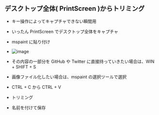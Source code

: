 ## デスクトップ全体( PrintScreen )からトリミング
- キー操作によってキャプチャできない瞬間用
- いったん PrintScreen でデスクトップ全体をキャプチャ
- mspaint に貼り付け
- ![image](https://user-images.githubusercontent.com/1501327/144362937-569e7923-c60b-449f-a8d0-209a3f82ebb7.png)

- その内容の一部分を GitHub や Twitter に直接持っていきたい場合は、WIN + SHIFT + S

- 画像ファイル化したい場合は、mspaint の選択ツールで選択
- CTRL + C から CTRL + V
- トリミング
- 名前を付けて保存
